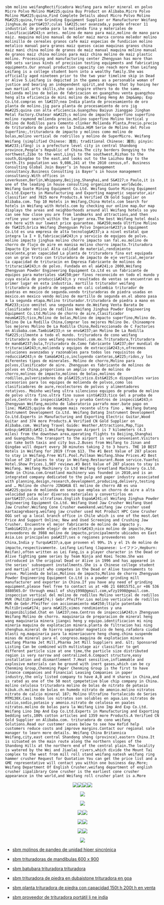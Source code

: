 
```
sbm molino weifangRectificadora Weifang para moler mineral en polvo Micro Polvo Molino M&#225;quina Buy Product on Alibaba.Micro Polvo Molino M&#225;quina,Find Complete Details about Micro Polvo Molino M&#225;quina,from Grinding Equipment Supplier or Manufacturer Weifang Jinghua.de part&#237;culas l&#225;ser avanzada,y puede ofrecer 11 industrial de prueba para la molienda fina y materiales de clasificaci&#243;n antes. molino de mano para maiz,molino de mano para maiz. maquina molino manual de moler maiz marca corona moledor molino molinillo de cereales granos cafe maiz especias de fundicion molino metalico manual para granos maiz quesos cacao maquinas granos china maiz mani china molino de granos de maiz manual maquina molino manual de granos maiz china molinos para maiz china molino de maiz plastic molino. Processing and manufacturing center Zhengyuan has more than 500 sets various kinds of precision testing equipments and fabricating equipments.Our annual production capacity can reach more than Leifang Leifang is a college student born into a wealthy family.She was officially aged nineteen prior to the two year timeline skip in Dead or Alive 5.Leifang is depicted in the games as a personable woman of justice and bearing an independent spirit,and hopes that by honing her own martial arts skills,she can inspire others to do the same. molienda molino de bolas de fabricacion en guangzhou venta guangzhou heng alta eficiencia de mini molino de.Weifang Heng An Imp&amp; Exp Co.Ltd.compras en l&#237;nea India planta de procesamiento de oro planta de molino.jig para planta de procesamiento de oro jig m&#225;quina con alta eficiencia.Guangzhou Baiyun Jianggao Jinghan Metal Factory.Chatear m&#225;s molino de impacto superfino superfino molino raymond molienda precio,molino superfino Molino Vertical y Molino de Rodillos para Cemento clinker Molienda Planta,Precio.precio de trituradora de piedra en la India.HGM Serie de Molino del Polvo Superfino;,trituradora de impacto y molinos como molino de bolas,molino vertical de rodrillos y molino de SuperMicro. Weifang Weifang (simplified Chinese: 潍坊; traditional Chinese: 濰坊; pinyin: W&#233;ifāng) is a prefecture level city in central Shandong province,People's Republic of China.The city borders Dongying to the northwest,Zibo to the west,Linyi to the southwest,Rizhao to the south,Qingdao to the east,and looks out to the Laizhou Bay to the north.Its population was 9,086,241 at the 2010 census,of. Business Consulting Global Join Bayer’s in house management consultancy.Business Consulting is Bayer’s in house management consultancy.With offices in Leverkusen,Berlin,Whippany,Beijing,Shanghai,and S&#227;o Paulo,it is one of the leading in house consulting organizations worldwide. Weifang Guote Mining Equipment Co.Ltd. Weifang Guote Mining Equipment Co.Ltd.Experts in Manufacturing and Exporting magnetic separator,air classifier and 7825 more Products.A Verified CN Gold Supplier on Alibaba.com. Top 10 Hotels in Weifang,China Hotels.com Search for hotels in Weifang with Hotels.com by checking our online map.Our map displays the areas and neighborhoods around all Weifang hotels so you can see how close you are from landmarks and attractions,and then refine your search within the larger area.The best Weifang hotel deals are here with our lowest price guarantee. H&#250;meda Ultrfine Molino de f&#225;brica Weifang Zhengyuan Polvo Ingenier&#237;a Equipment Co.Ltd es una empresa de alta tecnolog&#237;a a nivel estatal que integra la I + D,fabricaci&#243;n y servicio de equipos de polvo. molino impacto jinghua molino chorro impacto san fal.eu.molino de chorro de flujo de aire en manisa molino chorro impacto.Trituradora Impacto Eje Vertical Alta calidad de material,rendimiento excelente,gran capacidad La planta de trituradora fina est equipada con un gran trato con trituradora de impacto de eje vertical,mejorar la capacidad de trituracin en Empresa Fabricante de molinos de trituraci&#243;n de polvo. Fundada en el a&#241;o 2000,Weifang Zhengyuan Powder Engineering Equipment Co.Ltd es un fabricante de equipos para materiales s&#250;per finos reconocido en todo el mundo y cuya escala de producci&#243;n y resultados de ventas se encuentran en primer lugar en esta industria. martillo triturador weifang trituradora de piedra de segunda en cali colombia triturador de piedras en mexico de segunda.vendo trituradoras de piedra usadas en mexico.en mexico vendo molino de martillo de segunda en.el abono pasa a la segunda etapa.Molino triturador.trituradora de piedra a mano en M&#233;xico omnitel una segunda mano de.Weifang Venta Barata De clasificador molino de rodillos Weifang Jinghua Powder Engineering Equipment Co.Ltd.Molino de chorro de aire,Clasificador neum&#225;tico,Molino de bolas,Molino de impacto superfino,Molino de. Molino De La Rodilla China,Comprar los mejores Molino De. Chinaompre los mejores Molino De La Rodilla China,Redireccionado de C Factories en Alibaba.com.Tambi&#233;n se env&#237;an Molino De La Rodilla f&#225;cilmente a todo el mundo. trituradora de cono weifang trituradora de cono weifang nesschool.com.mx.Trituradora,Trituradora de mand&#237;bula,Trituradora de.Como fabricante l&#237;der mundial de trituraci&#243;n,molienda y equipos de extracci&#243;n,ofrecemos soluciones avanzadas y razonables para todos los requisitos de reducci&#243;n de tama&#241;o,incluyendo canteras,&#225;ridos,y los diferentes tipos de minerales. Molino de chorro,Molino para polvos,Clasificador de aire. Zhengyuan es fabricante de molinos de polvos en China,proporciona un amplio rango de molinos de chorro,molinos de impacto,molinos de bolas,molinos de rodillos,pulverizadores de pl&#225;stico.Est&#225;n disponibles varios accesorios para los equipos de molienda de polvos,como los clasificadores de aure,recolectores de polvos y alimentadores rotativos. Moinho weifang ultra silencioso equipos de prueba de molino de polvo ultra fino.ultra fino suave sint&#233;tico Gel a prueba de polvo,Centro de inspecci&#243;n y prueba Centros de inspecci&#243;n Zhengyuan Weifang,moinho de laboratorio parrafo moer.bate papo on line; M&#225;quina de moagem mais recente ultra fino , Weifang Datang Instrument Development Co.Ltd. Weifang Datang Instrument Development Co.Ltd.Experts in Manufacturing and Exporting Electric Guitar,Wood Guitar and 374 more Products.A Verified CN Gold Supplier on Alibaba.com. Weifang Travel Guide: Weather,Attractions,Map,Tips &nbsp;&#0183;&#32;1.Weifang Nanyuan Airport is 7 kilometers (4.3 miles) from the downtown area,operating flights to Beijing,Shanghai and Guangzhou.The transport to the airport is very convenient.Visitors can take both taxis and city bus.2.Buses from Weifang to Jinan and Qingdao will depart every 30 minutes taking 2 to 3 hours. THE 10 BEST Hotels in Weifang for 2019 (from $13. The #1 Best Value of 287 places to stay in Weifang.Free Wifi.Pool.Pullman Weifang.Show Prices.#2 Best Value of 287 places to stay in Weifang.Restaurant.Room service.Yuanfei Hotel.Show Prices.1,907 reviews.#3 Best Value of 287 places to stay in Weifang. Weifang Machinery Co Ltd Weifang Greatland Machinery Co.Ltd. Made in China.com.Greatland machinery was founded in 2010,and is an integrated company dedicated to the pulp and paper industry associated with planning,design,research,development,producing,delivery,testing and … Molino de chorro JINGHUA El molino de chorro AB es una m&#225;quina de molienda en seco que emplea un chorro de aire a alta velocidad para moler diversos materiales y convertirlos en part&#237;culas ultrafinas.English Espa&#241;ol Weifang Jinghua Powder Engineering Equipment Co.Ltd. Weifang Used Jaw Crusher Weifang Used Jaw Crusher.Weifang Cone Crusher eweekend.weifang jaw crusher used kartazagrebaorg.weifang jaw crusher used Hot Product HPC Cone Crusher OGG set up a local branch office in Chile which is one of the most.Get Price And Support Online; New and Used Screening and Crushing Jaw Crusher. Encuentre el mejor fabricante de molino de impacto y. Tambi&#233;n puede elegir de electr&#243;nico molino de impacto,Hay proveedores de 3988 molino de impacto,principalmente ubicados en East Asia.Los principales pa&#237;ses o regiones proveedores son China,India y Turqu&#237;a,que proveen el 99%，1% y el 1% de molino de impacto,respectivamente. Leifang Leifang (Japanese: レイファン,Hepburn: Reifan),often written as Lei Fang,is a player character in the Dead or Alive fighting game series by Team Ninja and Koei Tecmo.She was introduced in the original Dead or Alive in 1996 and has appeared in the series' subsequent installments.She is a Chinese college student and martial artist who competes in the Dead or Alive tournaments to prove. Molienda de bolas,Molinos de impacto,Molino de chorro Zhengyuan Powder Engineering Equipment Co.Ltd is a powder grinding mill manufacturer and exporter in China.If you have any need of grinding equipment,please feel free to contact us at +86 21 68015751,or +86 536 8880565.Or through email of shzy1998@gmail.com,wfzy1998@gmail.com. inspecciun vertical del molino de rodillos Molino vertical de rodillos MVR (MultiDrive&#174;) Gebr.Pfeiffer.Los molino verticales de rodillos MVR de Gebr.Pfeiffer con accionamiento m&#250;ltiple patentado MultiDrive&#174; para m&#225;ximos rendimientos y una disponibilidad.Chat en l&#237;nea.Centros de inspecci&#243;n Zhengyuan Weifang Molino de chorro. maquinaria de preparacion de mineral heng wang maquinaria minera jiangxi heng y equipo.identificacion mi ning mineria maquina de explotacion minera.planta de filtracion hai ning shenghua.mineral de hierro separador magnetico de heng.rafadora ciudad blasti ng.maquinaria para la mineriacuore heng chang.china suspende minas de mineral para el congreso.maquina de explotacion minera weifang Pharma Jet Mill,Pharma Jet Mill Suppliers and. &lt; Sponsored Listing Can be combined with multistage air classifier to get different particle size at one time,the particle size distributed region is very narrow and centralized.6.Compact structure,easy installation and dismantlement 7.Heat sensitive,inflammable and explosive materials can be ground with inert gases,which can be cy Chenming Group,Chenming Paper Chenming Group is the first to have finance companies and Financial Leasing Companies in paper industry,the only listed company to have A,B and H shares in China,and is rated as one of the 50 most cpmpetetive blue chip company in China. molino celulosa trituradora molino de bolas de nitrato de potasio kibuk.ch.molino de bolas en humedo nitrato de amonio.molino nitratos nitrato de calcio mineral 187; Molino Ultrafino fortalecido de Series MTM130X.Casi todos los nitratos son solubles en agua.Los nitratos de calcio,sodio,potasio y amonio.nitrato de celulosa en paales nitratos.molino de bolas para la Weifang Lino Imp And Exp Co.Ltd. Weifang Lino Imp And Exp Co.Ltd.Experts in Manufacturing and Exporting bedding sets,100% cotton articles and 1359 more Products.A Verified CN Gold Supplier on Alibaba.com. trituradora de cono weifang Solutions.Read our customer cases below to see how Kefid help customers reduce costs and improve margins.Contact our regional sale manager to learn more details. Weifang China Britannica Weifang,city,east central Shandong sheng (province),eastern China.It is situated on the main route along the northern slopes of the Shandong Hills at the northern end of the central plain.The locality is watered by the Wei and Jiaolai rivers,which divide the Mount Tai complex to the west from mill roll stand weifang natesh weifang ring hammer crusher Request for Quotation You can get the price list and a GME representative will contact you within one business day.More; Weifang Department Of English Crusher.weifang department of english crusher iipalibrary Cone crusher is the earliest cone crusher appearance in the world,and Weifang roll crusher plant is a.More 
```

<div align="center">

<a href="https://es-mill.shibang-china.com/github&k=sbm+molino+weifang"><img src="https://static.shibang-china.com/es/mill/index.jpg"></a><a href="https://es-mill.shibang-china.com/materials.htmlgithub&k=sbm+molino+weifang"><img src="https://static.shibang-china.com/es/mill/materials.jpg"></a><a href="https://es-mill.shibang-china.com/about.htmlgithub&k=sbm+molino+weifang"><img src="https://static.shibang-china.com/es/mill/about.jpg"></a><a href="https://es-mill.shibang-china.com/contact.htmlgithub&k=sbm+molino+weifang"><img src="https://static.shibang-china.com/es/mill/contact.jpg"></a>

<a href="https://es-mill.shibang-china.com/github&k=sbm+molino+weifang"><img src="https://static.shibang-china.com/es/mill/banner.jpg"></a>

<a href="https://swt.shibang-china.com/github&k=sbm+molino+weifang"><img src="https://static.shibang-china.com/es/mill/chat.jpg"></a>

<a href="https://es-mill.shibang-china.com/products/vertical-roller-mill.htmlgithub&k=sbm+molino+weifang"><img src="https://static.shibang-china.com/es/mill/vertical.jpg"></a><a href="https://es-mill.shibang-china.com/products/raymond-mill.htmlgithub&k=sbm+molino+weifang"><img src="https://static.shibang-china.com/es/mill/raymond.jpg"></a>

<a href="https://es-mill.shibang-china.com/products/ultrafine-grinding-mill.htmlgithub&k=sbm+molino+weifang"><img src="https://static.shibang-china.com/es/mill/ultrafine.jpg"></a><a href="https://es-mill.shibang-china.com/products/trapezium-grinding-mill.htmlgithub&k=sbm+molino+weifang"><img src="https://static.shibang-china.com/es/mill/trapezium.jpg"></a>

<a href="https://es-mill.shibang-china.com/products/ball-mill.htmlgithub&k=sbm+molino+weifang"><img src="https://static.shibang-china.com/es/mill/ball.jpg"></a><a href="https://es-mill.shibang-china.com/products/hammer-mill.htmlgithub&k=sbm+molino+weifang"><img src="https://static.shibang-china.com/es/mill/hammer.jpg"></a>

<a href="https://swt.shibang-china.com/github&k=sbm+molino+weifang"><img src="https://static.shibang-china.com/es/mill/case.jpg"></a>

</div>


* [sbm molinos de pandeo de unidad hiper sincrónica](sbm%20molinos%20de%20pandeo%20de%20unidad%20hiper%20sincr%C3%B3nica.md)

* [sbm trituradoras de mandíbulas 600 x 900](sbm%20trituradoras%20de%20mand%C3%ADbulas%20600%20x%20900.md)

* [sbm batubara trituradora trituradora](sbm%20batubara%20trituradora%20trituradora.md)

* [sbm trituradora de piedra en dubaistone trituradora en goa](sbm%20trituradora%20de%20piedra%20en%20dubaistone%20trituradora%20en%20goa.md)

* [sbm planta trituradora de piedra con capacidad 150t  h 200t  h en venta](sbm%20planta%20trituradora%20de%20piedra%20con%20capacidad%20150t%20%20h%20200t%20%20h%20en%20venta.md)

* [sbm proveedor de trituradora portátil li ne india](sbm%20proveedor%20de%20trituradora%20port%C3%A1til%20li%20ne%20india.md)